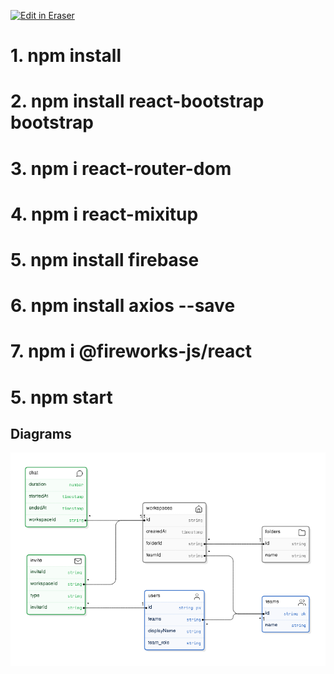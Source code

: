 <p><a target="_blank" href="https://app.eraser.io/workspace/fQhWdQonwJp3JeaNCsiK" id="edit-in-eraser-github-link"><img alt="Edit in Eraser" src="https://firebasestorage.googleapis.com/v0/b/second-petal-295822.appspot.com/o/images%2Fgithub%2FOpen%20in%20Eraser.svg?alt=media&amp;token=968381c8-a7e7-472a-8ed6-4a6626da5501"></a></p>

# 1. npm install
# 2. npm install react-bootstrap bootstrap
# 3. npm i react-router-dom
# 4. npm i react-mixitup
# 5. npm install firebase
# 6. npm install axios --save
# 7. npm i @fireworks-js/react
# 5. npm start



<!-- eraser-additional-content -->
## Diagrams
<!-- eraser-additional-files -->
<a href="/README-entity-relationship-1.eraserdiagram" data-element-id="BvH9gjzG-VL77m4p76GQW"><img src="/.eraser/fQhWdQonwJp3JeaNCsiK___aMz4euZVWFdtG7I2ymWNYZQQeAx1___---diagram----19ab055a129fc094491a5695c63657a0.png" alt="" data-element-id="BvH9gjzG-VL77m4p76GQW" /></a>
<!-- end-eraser-additional-files -->
<!-- end-eraser-additional-content -->
<!--- Eraser file: https://app.eraser.io/workspace/fQhWdQonwJp3JeaNCsiK --->